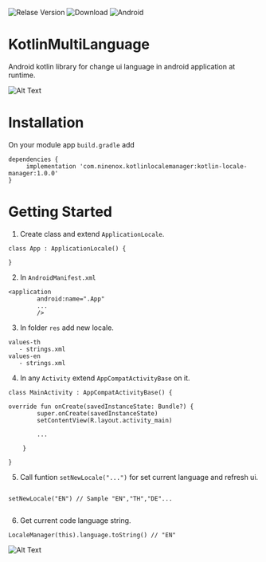 <img src="https://camo.githubusercontent.com/796303e3aab882a1d006714740d84ff88ea2c27f/68747470733a2f2f696d672e736869656c64732e696f2f6d6176656e2d63656e7472616c2f762f696f2e6d6f636b6b2f6d6f636b6b2e7376673f6c6162656c3d72656c65617365" alt="Relase Version" data-canonical-src="https://img.shields.io/maven-central/v/io.mockk/mockk.svg?label=release" style="max-width:100%;"> <img src="https://camo.githubusercontent.com/100bb71a7d486cd56523fa6a1413a319afa53e51/68747470733a2f2f6170692e62696e747261792e636f6d2f7061636b616765732f6b6f746c696e2f6b6f746c696e782f6b6f746c696e782e636f726f7574696e65732f696d616765732f646f776e6c6f61642e7376673f76657273696f6e3d312e332e33" alt="Download" data-canonical-src="https://api.bintray.com/packages/kotlin/kotlinx/kotlinx.coroutines/images/download.svg?version=1.3.3" style="max-width:100%;"> <img src="https://camo.githubusercontent.com/eb54d63dadf4ca40382d1b11f736ec31a24e0aff/68747470733a2f2f696d672e736869656c64732e696f2f62616467652f616e64726f69642d737570706f72742d677265656e2e737667" alt="Android" data-canonical-src="https://img.shields.io/badge/android-support-green.svg" style="max-width:100%;">

# KotlinMultiLanguage
Android kotlin library for change ui language in android application at runtime.

![Alt Text](https://media.giphy.com/media/VEcDJtSPLjQ6X3NRbs/giphy.gif)


# Installation
On your module app `build.gradle` add
```
dependencies {
     implementation 'com.ninenox.kotlinlocalemanager:kotlin-locale-manager:1.0.0'
}
```

# Getting Started

1. Create class and extend `ApplicationLocale`.

```
class App : ApplicationLocale() {

}
```

2. In `AndroidManifest.xml`
```
<application
        android:name=".App"
        ...
        />
```

3. In folder `res` add new locale.

```
values-th
   - strings.xml
values-en
   - strings.xml
```

4. In any `Activity` extend `AppCompatActivityBase` on it.

```
class MainActivity : AppCompatActivityBase() {

override fun onCreate(savedInstanceState: Bundle?) {
        super.onCreate(savedInstanceState)
        setContentView(R.layout.activity_main)
        
        ...
        
    }
    
}
```
5. Call funtion `setNewLocale("...")` for set current language and refresh ui.
```

setNewLocale("EN") // Sample "EN","TH","DE"...
        
```

6. Get current code language string.
```
LocaleManager(this).language.toString() // "EN"
```
        


![Alt Text](https://media.giphy.com/media/vFKqnCdLPNOKc/giphy.gif)

